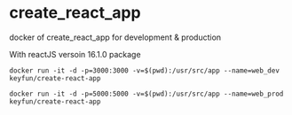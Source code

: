 # create_react_app
docker of create_react_app for development &amp; production

With reactJS versoin 16.1.0 package

```
docker run -it -d -p=3000:3000 -v=$(pwd):/usr/src/app --name=web_dev keyfun/create-react-app
```

```
docker run -it -d -p=5000:5000 -v=$(pwd):/usr/src/app --name=web_prod keyfun/create-react-app
```
